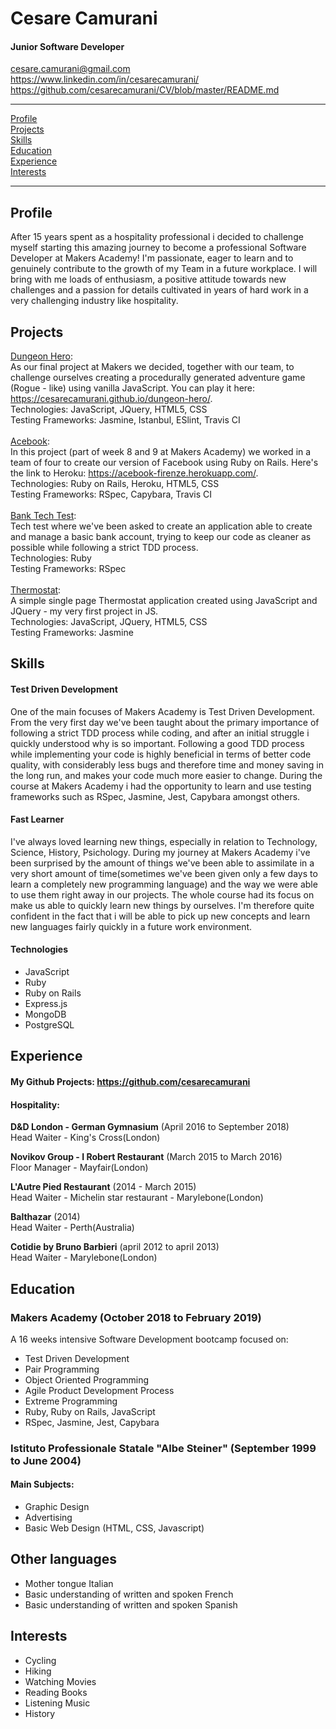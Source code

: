 # Cesare Camurani
#### Junior Software Developer

<a href="mailto:cesare.camurani@gmail.com"> cesare.camurani@gmail.com </a>
<br>
<a href="https://www.linkedin.com/in/cesarecamurani/"> https://www.linkedin.com/in/cesarecamurani/ </a>
<br>
<a href="https://github.com/cesarecamurani/CV/blob/master/README.md"> https://github.com/cesarecamurani/CV/blob/master/README.md </a>

<hr>

[Profile ](#profile) <br>
[Projects ](#projects) <br>
[Skills ](#skills) <br>
[Education ](#education) <br>
[Experience ](#experience) <br>
[Interests ](#interests)

<hr>

## Profile

After 15 years spent as a hospitality professional i decided to challenge myself starting this amazing journey to become a professional Software Developer at Makers Academy! I'm passionate, eager to learn and to genuinely contribute to the growth of my Team in a future workplace.
I will bring with me loads of enthusiasm, a positive attitude towards new challenges and a passion for details cultivated in years of hard work in a very challenging industry like hospitality.

## Projects

[Dungeon Hero](https://github.com/cesarecamurani/dungeon-hero): <br> As our final project at Makers we decided, together with our team, to challenge ourselves creating a procedurally generated adventure game (Rogue - like) using vanilla JavaScript. You can play it here: <br> <a href="https://cesarecamurani.github.io/dungeon-hero/">https://cesarecamurani.github.io/dungeon-hero/</a>. <br>
Technologies: JavaScript, JQuery, HTML5, CSS <br>
Testing Frameworks: Jasmine, Istanbul, ESlint, Travis CI 
<br><br>
[Acebook](https://github.com/cesarecamurani/acebook-firenze): <br> In this project (part of week 8 and 9 at Makers Academy) we worked in a team of four to create our version of Facebook using Ruby on Rails. Here's the link to Heroku: https://acebook-firenze.herokuapp.com/. <br>
Technologies: Ruby on Rails, Heroku, HTML5, CSS <br>
Testing Frameworks: RSpec, Capybara, Travis CI 
<br><br>
[Bank Tech Test](https://github.com/cesarecamurani/Bank-Tech-Test): <br> Tech test where we've been asked to create an application able to create and manage a basic bank account, trying to keep our code as cleaner as possible while following a strict TDD process. <br>
Technologies: Ruby <br>
Testing Frameworks: RSpec
<br><br>
[Thermostat](https://github.com/cesarecamurani/Thermostat-JavaScript): <br> A simple single page Thermostat application created using JavaScript and JQuery - my very first project in JS. <br>
Technologies: JavaScript, JQuery, HTML5, CSS <br>
Testing Frameworks: Jasmine

## Skills

#### Test Driven Development

One of the main focuses of Makers Academy is Test Driven Development.
From the very first day we've been taught about the primary importance of following a strict TDD process while coding, and after an initial struggle i quickly understood why is so important.
Following a good TDD process while implementing your code is highly beneficial in terms of better code quality, with considerably less bugs and therefore time and money saving in the long run, and makes your code much more easier to change.
During the course at Makers Academy i had the opportunity to learn and use testing frameworks such as RSpec, Jasmine, Jest, Capybara amongst others.

#### Fast Learner

I've always loved learning new things, especially in relation to Technology, Science, History, Psichology.
During my journey at Makers Academy i've been surprised by the amount of things we've been able to assimilate in a very short amount of time(sometimes we've been given only a few days to learn a completely new programming language) and the way we were able to use them right away in our projects.
The whole course had its focus on make us able to quickly learn new things by ourselves.
I'm therefore quite confident in the fact that i will be able to pick up new concepts and learn new languages fairly quickly in a future work environment.

#### Technologies

- JavaScript
- Ruby
- Ruby on Rails
- Express.js
- MongoDB
- PostgreSQL

## Experience

#### My Github Projects: <a href="https://github.com/cesarecamurani?tab=repositories">https://github.com/cesarecamurani</a>

#### Hospitality:

**D&D London - German Gymnasium** (April 2016 to September 2018)    
Head Waiter - King's Cross(London)

**Novikov Group - I Robert Restaurant** (March 2015 to March 2016)<br>
Floor Manager - Mayfair(London)

**L'Autre Pied Restaurant** (2014 - March 2015)<br>
Head Waiter - Michelin star restaurant - Marylebone(London)

**Balthazar** (2014)<br>
Head Waiter - Perth(Australia)

**Cotidie by Bruno Barbieri** (april 2012 to april 2013)<br>
Head Waiter - Marylebone(London)

## Education

### Makers Academy (October 2018 to February 2019)

 A 16 weeks intensive Software Development bootcamp focused on:

- Test Driven Development
- Pair Programming
- Object Oriented Programming
- Agile Product Development Process
- Extreme Programming
- Ruby, Ruby on Rails, JavaScript
- RSpec, Jasmine, Jest, Capybara

### Istituto Professionale Statale "Albe Steiner" (September 1999 to June 2004)

#### Main Subjects:

- Graphic Design
- Advertising
- Basic Web Design (HTML, CSS, Javascript)

## Other languages

- Mother tongue Italian
- Basic understanding of written and spoken French
- Basic understanding of written and spoken Spanish

## Interests

- Cycling
- Hiking
- Watching Movies
- Reading Books
- Listening Music
- History
